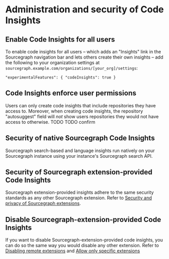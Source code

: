 # Administration and security of Code Insights

## Enable Code Insights for all users 

To enable code insights for all users – which adds an "Insights" link in the Sourcegraph navigation bar and lets others create their own insights – add the following to your organization settings at `sourcegraph.example.com/organizations/[your_org]/settings`:

`"experimentalFeatures": { "codeInsights": true }`

## Code Insights enforce user permissions 

Users can only create code insights that include repositories they have access to. Moreover, when creating code insights, the repository "autosuggest" field will *not* show users repositories they would not have access to otherwise. TODO TODO confirm

## Security of native Sourcegraph Code Insights

Sourcegraph search-based and language insights run natively on your Sourcegraph instance using your instance's Sourcegraph search API. 

## Security of Sourcegraph extension-provided Code Insights

Sourcegraph extension-provided insights adhere to the same security standards as any other Sourcegraph extension. Refer to [Security and privacy of Sourcegraph extensions](../../extensions/security.md). 

## Disable Sourcegraph-extension-provided Code Insights 

If you want to disable Sourcegraph-extension-provided code insights, you can do so the same way you would disable any other extension. Refer to [Disabling remote extensions](../../admin/extensions.md#use-extensions-from-sourcegraph-com-or-disable-remote-extensions) and [Allow only specific extensions](../../admin/extensions.md#use-extensions-from-sourcegraph-com-or-disable-remote-extensions)



